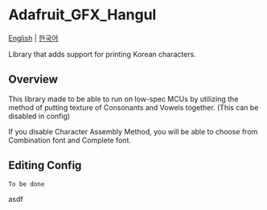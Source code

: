 # Adafruit_GFX_Hangul
[English](README.md) | [한국어](README_kr.md)

Library that adds support for printing Korean characters.

## Overview

This library made to be able to run on low-spec MCUs by utilizing the method of putting texture of Consonants and Vowels together.
(This can be disabled in config)

If you disable Character Assembly Method, you will be able to choose from Combination font and Complete font.

## Editing Config

`To be done`

asdf
